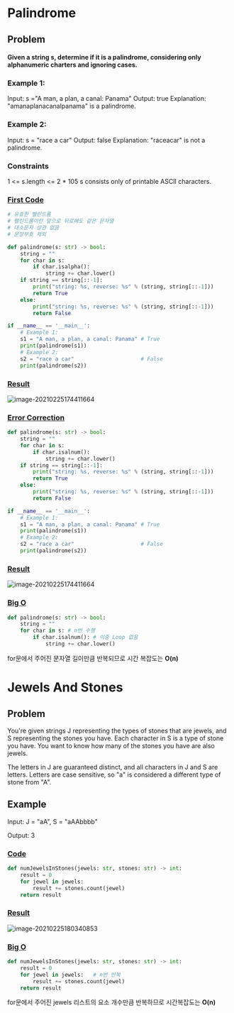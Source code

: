 # Palindrome

## Problem

#### Given a string s, determine if it is a palindrome, considering only alphanumeric charters and ignoring cases.

### Example 1:

Input: s ="A man, a plan, a canal: Panama"
Output: true
Explanation: "amanaplanacanalpanama" is a palindrome.

### Example 2:

Input: s = "race a car"
Output: false
Explanation: "raceacar" is not a palindrome.

### Constraints

1 <= s.length <= 2 * 105
s consists only of printable ASCII characters.

### <u>First Code</u>

```python
# 유효한 펠린드롬
# 펠린드롬이란 앞으로 뒤로해도 같은 문자열
# 대소문자 상관 없음
# 문장부호 제외

def palindrome(s: str) -> bool:
    string = ""
    for char in s:
        if char.isalpha():
            string += char.lower()
    if string == string[::-1]:
        print("string: %s, reverse: %s" % (string, string[::-1]))
        return True
    else:
        print("string: %s, reverse: %s" % (string, string[::-1]))
        return False

if __name__ == '__main__':
    # Example 1:
    s1 = "A man, a plan, a canal: Panama" # True
    print(palindrome(s1))
    # Example 2:
    s2 = "race a car"                     # False
    print(palindrome(s2))
```

### <u>Result</u>

![image-20210225174411664](https://user-images.githubusercontent.com/66547492/109276061-e5099e00-7858-11eb-88cd-8e33ca29a71a.png)

### <u>Error Correction</u>

```python
def palindrome(s: str) -> bool:
    string = ""
    for char in s:
        if char.isalnum():
            string += char.lower()
    if string == string[::-1]:
        print("string: %s, reverse: %s" % (string, string[::-1]))
        return True
    else:
        print("string: %s, reverse: %s" % (string, string[::-1]))
        return False

if __name__ == '__main__':
    # Example 1:
    s1 = "A man, a plan, a canal: Panama" # True
    print(palindrome(s1))
    # Example 2:
    s2 = "race a car"                     # False
    print(palindrome(s2))
```

### <u>Result</u>

![image-20210225174411664](https://user-images.githubusercontent.com/66547492/109276061-e5099e00-7858-11eb-88cd-8e33ca29a71a.png)

### <u>Big O </u>
```python
def palindrome(s: str) -> bool:
    string = ""
    for char in s: # n번 수행
        if char.isalnum(): # 이중 Loop 없음
            string += char.lower()
```
for문에서 주어진 문자열 길이만큼 반복되므로 시간 복잡도는 **O(n)**



# Jewels And Stones

## Problem

You're given strings J representing the types of stones that are jewels, and S representing the stones you have. Each character in S is a type of stone you have. You want to know how many of the stones you have are also jewels.

The letters in J are guaranteed distinct, and all characters in J and S are letters. Letters are case sensitive, so "a" is considered a different type of stone from "A".

## Example

Input: J = "aA", S = "aAAbbbb"

Output: 3

### <u>Code</u>

```python
def numJewelsInStones(jewels: str, stones: str) -> int:
    result = 0
    for jewel in jewels:
        result += stones.count(jewel)
    return result
```

### <u>Result</u>

![image-20210225180340853](https://user-images.githubusercontent.com/66547492/109265438-e7183080-7849-11eb-8520-a07f460e9c4a.png)

### <u>Big O</u>
```python
def numJewelsInStones(jewels: str, stones: str) -> int:
    result = 0
    for jewel in jewels:   # n번 반복
        result += stones.count(jewel) 
    return result
```
for문에서 주어진 jewels 리스트의 요소 개수만큼 반복하므로 시간복잡도는 **O(n)**

